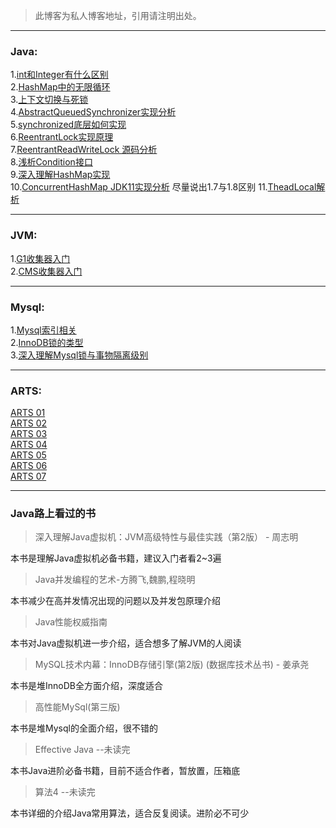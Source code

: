 >此博客为私人博客地址，引用请注明出处。  



*** 
### Java:

1.[int和Integer有什么区别](https://www.jianshu.com/p/a1f321e1fd30)  
2.[HashMap中的无限循环](https://www.jianshu.com/p/4fc610539e50)  
3.[上下文切换与死锁](https://www.jianshu.com/p/312460be4154)    
4.[AbstractQueuedSynchronizer实现分析](https://www.jianshu.com/p/6e8e5a12286c)  
5.[synchronized底层如何实现](https://www.jianshu.com/p/31784eaac216)    
6.[ReentrantLock实现原理](https://www.jianshu.com/p/1a40c562a2b5)  
7.[ReentrantReadWriteLock 源码分析](https://www.jianshu.com/p/0ae890baed83)  
8.[浅析Condition接口](https://www.jianshu.com/p/48be9f1cef10)  
9.[深入理解HashMap实现](https://github.com/focusup/focusup.github.io/blob/master/JAVA/HashMap.md)  
10.[ConcurrentHashMap JDK11实现分析](https://github.com/focusup/focusup.github.io/blob/master/JAVA/ConcurrentHashMap%20jdk11%E5%AE%9E%E7%8E%B0.md)  尽量说出1.7与1.8区别
11.[TheadLocal解析](https://github.com/focusup/focusup.github.io/blob/master/JAVA/TheadLocal%E8%A7%A3%E6%9E%90.md)

***
### JVM:

1.[G1收集器入门](https://github.com/focusup/blogs/blob/master/JVM/G1%E6%94%B6%E9%9B%86%E5%99%A8.md)  
2.[CMS收集器入门](https://www.jianshu.com/p/812598bb5d11)  

***
### Mysql:

1.[Mysql索引相关](https://www.jianshu.com/p/26d4fa3f83cd)  
2.[InnoDB锁的类型](https://www.jianshu.com/p/44a972ce90e8)  
3.[深入理解Mysql锁与事物隔离级别](https://www.jianshu.com/p/c9a0d35839ac)  

***
### ARTS:

[ARTS 01](https://www.jianshu.com/p/e4f38376c8a6)  
[ARTS 02](https://www.jianshu.com/p/ba0a6ab47767)  
[ARTS 03](https://www.jianshu.com/p/dc745e518895)  
[ARTS 04](https://www.jianshu.com/p/7cc5924b2b26)  
[ARTS 05](https://www.jianshu.com/p/b560e87750ef)  
[ARTS 06](https://www.jianshu.com/p/f30a06bb924c)  
[ARTS 07](https://www.jianshu.com/p/cb74d3f1ff82)  

***
### Java路上看过的书

>深入理解Java虚拟机：JVM高级特性与最佳实践（第2版） - 周志明   

本书是理解Java虚拟机必备书籍，建议入门者看2~3遍  
>Java并发编程的艺术-方腾飞,魏鹏,程晓明  

本书减少在高并发情况出现的问题以及并发包原理介绍  
>Java性能权威指南  

本书对Java虚拟机进一步介绍，适合想多了解JVM的人阅读  
>MySQL技术内幕：InnoDB存储引擎(第2版) (数据库技术丛书) - 姜承尧  

本书是堆InnoDB全方面介绍，深度适合  
>高性能MySql(第三版)  

本书是堆Mysql的全面介绍，很不错的  
>Effective Java  --未读完  

本书Java进阶必备书籍，目前不适合作者，暂放置，压箱底  
>算法4 --未读完

本书详细的介绍Java常用算法，适合反复阅读。进阶必不可少  

